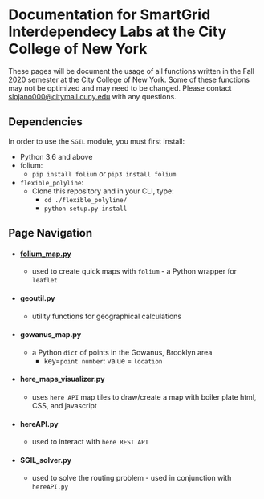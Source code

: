 # Documentation for SmartGrid Interdependecy Labs at the City College of New York 

These pages will be document the usage of all functions written in the Fall 2020 semester at the City College of New York. Some of these functions may not be optimized and may need to be changed. Please contact slojano000@citymail.cuny.edu with any questions. 

## Dependencies 
In order to use the `SGIL` module, you must first install: 
- Python 3.6 and above 
- folium:
    - ```pip install folium``` or ```pip3 install folium``` 
- `flexible_polyline`:
    - Clone this repository and in your CLI, type:
        - `cd ./flexible_polyline/`
        - `python setup.py install`

## Page Navigation
- #### [folium_map.py](./pages/folium_map_page.md)
    - used to create quick maps with `folium` - a Python wrapper for `leaflet` 
- #### geoutil.py 
    - utility functions for geographical calculations
- #### gowanus_map.py 
    - a Python `dict` of points in the Gowanus, Brooklyn area 
        - key=`point number`: value = `location` 
- #### here_maps_visualizer.py 
    - uses `here API` map tiles to draw/create a map with boiler plate html, CSS, and javascript
- #### hereAPI.py 
    - used to interact with `here REST API` 
- #### SGIL_solver.py 
    - used to solve the routing problem - used in conjunction with `hereAPI.py` 


